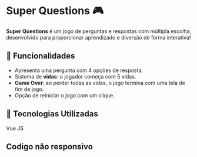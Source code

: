 # Super Questions 🎮  

**Super Questions** é um jogo de perguntas e respostas com múltipla escolha, desenvolvido para proporcionar aprendizado e diversão de forma interativa!  

## 🧩 Funcionalidades  
- Apresenta uma pergunta com 4 opções de resposta.  
- Sistema de **vidas**: o jogador começa com 5 vidas.  
- **Game Over**: ao perder todas as vidas, o jogo termina com uma tela de fim de jogo.  
- Opção de reiniciar o jogo com um clique.  

## 🚀 Tecnologias Utilizadas  
Vue JS

## Codigo não responsivo
